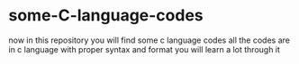 # some-C-language-codes
now in this repository you will find some c language codes
all the codes are in c language with proper syntax and format
you will learn a lot through it
